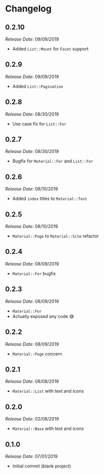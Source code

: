 # Changelog

## 0.2.10

*Release Date*: 09/09/2019

- Added `List::Mount` for `Facet` support

## 0.2.9

*Release Date*: 09/09/2019

- Added `List::Pagination`

## 0.2.8

*Release Date*: 08/30/2019

- Use case fix for `List::For`

## 0.2.7

*Release Date*: 08/30/2019

- Bugfix for `Material::For` and `List::For`

## 0.2.6

*Release Date*: 08/10/2019

- Added `index` titles to `Material::Text`

## 0.2.5

*Release Date*: 08/10/2019

- `Material::Page` to `Material::Site` refactor

## 0.2.4

*Release Date*: 08/09/2019

- `Material::For` bugfix

## 0.2.3

*Release Date*: 08/09/2019

- `Material::For`
- Actually exposed any code 😅

## 0.2.2

*Release Date*: 08/09/2019

- `Material::Page` concern

## 0.2.1

*Release Date*: 08/08/2019

- `Material::List` with text and icons

## 0.2.0

*Release Date*: 02/08/2019

- `Material::Base` with text and icons

## 0.1.0

*Release Date*: 07/01/2019

- Initial commit (blank project)
